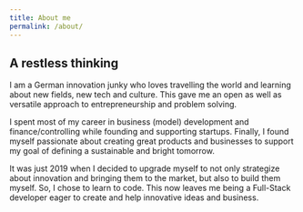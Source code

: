 ```yaml
---
title: About me
permalink: /about/
---
```


## A restless thinking
I am a German innovation junky who loves travelling the world and learning about new fields, new tech and culture. This gave me an open as well as versatile approach to entrepreneurship and problem solving.

I spent most of my career in business (model) development and finance/controlling while founding and supporting startups. Finally, I found myself passionate about creating great products and businesses to support my goal of defining a sustainable and bright tomorrow.

It was just 2019 when I decided to upgrade myself to not only strategize about innovation and bringing them to the market, but also to build them myself. So, I chose to learn to code. This now leaves me being a Full-Stack developer eager to create and help innovative ideas and business.
